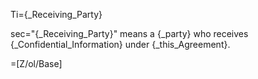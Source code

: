 Ti={_Receiving_Party}

sec="{_Receiving_Party}" means a {_party} who receives {_Confidential_Information} under {_this_Agreement}.

=[Z/ol/Base]